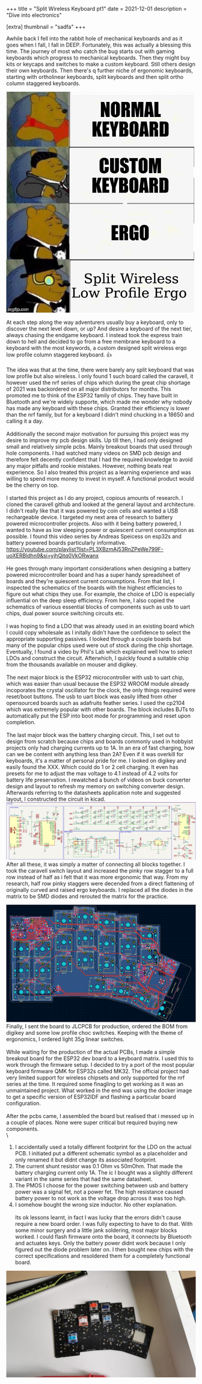 +++
title = "Split Wireless Keyboard pt1"
date = 2021-12-01
description = "Dive into electronics"

[extra]
thumbnail = "sadfa"
+++

Awhile back I fell into the rabbit hole of mechanical keyboards and as it goes when I fall, I fall in DEEP. Fortunately, this was actually a blessing this time. The journey of most who catch the bug starts out with gaming keyboards which progress to mechanical keyboards. Then they might buy kits or keycaps and switches to make a custom keyboard. Still others design their own keyboards. Then there's q further niche of ergonomic keyboards, starting with ortholinear keyboards, split keyboards and then split ortho column staggered keyboards. 

![keyboard meme](/images/keyboard_meme.jpg)

At each step along the way adventurers usually buy a keyboard, only to discover the next level down, or up? And desire a keyboard of the next tier, always chasing the endgame keyboard. I instead took the express train down to hell and decided to go from a free membrane keyboard to a keyboard with the most keywords, a custom designed split wireless ergo low profile column staggered keyboard. 👍
\
\
The idea was that at the time, there were barely any split keyboard that was low profile but also wireless. I only found 1 such board called the caravell, it however used the nrf series of chips which during the great chip shortage of 2021 was backordered on all major distributors for months. This promoted me to think of the ESP32 family of chips. They have built in Bluetooth and we're widely supporte, which made me wonder why nobody has made any keyboard with these chips. Granted their efficiency is lower than the nrf family, but for a keyboard I didn't mind chucking in a 18650 and calling it a day.
\
\
Additionally the second major motivation for pursuing this project was my desire to improve my pcb design skills. Up till then, I had only designed small and relatively simple pcbs. Mainly breakout boards that used through hole components. I had watched many videos on SMD pcb design and therefore felt decently confident that I had the required knowledge to avoid any major pitfalls and rookie mistakes. However, nothing beats real experience. So I also treated this project as a learning experience and was willing to spend more money to invest in myself. A functional product would be the cherry on top. 
\
\
I started this project as I do any project, copious amounts of research. I cloned the caravell github and looked at the general layout and architecture. I didn't really like that it was powered by coin cells and wanted a USB rechargeable device. I targeted my next area of research to battery powered microcontroller projects. Also with it being battery powered, I wanted to have as low sleeping power or quiescent current consumption as possible. I found this video series by Andreas Speicess on esp32s and battery powered boards particularly informative. 
https://youtube.com/playlist?list=PL3XBzmAj53RnZPeWe799F-uoXERBldhn9&si=yjhQitq0VkORwanx
\
\
He goes through many important considerations when designing a battery powered microcontroller board and has a super handy spreadsheet of boards and they're quiescent current consumptions. From that list, I inspected the schematics of the boards with the highest efficiencies to figure out what chips they use. For example, the choice of LDO is especially influential on the deep sleep efficiency.  From here, I also copied the schematics of various essential blocks of components such as usb to uart chips, dual power source switching circuits etc. 
\
\
I was hoping to find a LDO that was already used in an existing board which I could copy wholesale as I initally didn't have the confidence to select the appropriate supporting passives. I looked through a couple boards but many of the popular chips used were out of stock during the chip shortage. Eventually, I found a video by Phil's Lab which explained well how to select LDOs and construct the circuit. Afterwhich, I quickly found a suitable chip from the thousands available on mouser and digikey. 
\
\
The next major block is the ESP32 microcontroller with usb to uart chip, which was easier than usual because the ESP32 WROOM module already incoporates the crystal oscillator for the clock, the only things required were reset/boot buttons. The usb to uart block was easily lifted from other opensourced boards such as adafruits feather series. I used the cp2104 which was extremely popular with other boards. The block includes BJTs to automatically put the ESP into boot mode for programming and reset upon completion. 
\
\
The last major block was the battery charging circuit. This, I set out to design from scratch because chips and boards commonly used in hobbyist projects only had charging currents up to 1A. In an era of fast charging, how can we be content with anything less than 2A? Even if it was overkill for keyboards, it's a matter of personal pride for me. I looked on digikey and easily found the XXX. Which could do 1 or 2 cell charging. It even has presets for me to adjust the max voltage to 4.1 instead of 4.2 volts for battery life preservation. I rewatched a bunch of videos on buck converter design and layout to refresh my memory on switching converter design. Afterwards referring to the datasheets application note and suggested layout, I constructed the circuit in kicad. 
![schematic](/images/lowravell_schematic.png)
After all these, it was simply a matter of connecting all blocks together. I took the caravell switch layout and increased the pinky row stagger to a full row instead of half as i felt that it was more ergonomic that way. From my research, half row pinky staggers were decended from a direct flattening of originally curved and raised ergo keyboards. I replaced all the diodes in the matrix to be SMD diodes and rerouted the matrix for the practice. 

![layout](/images/lowravell_layout.png)
Finally, I sent the board to JLCPCB for production, ordered the BOM from digikey and some low profile choc switches. Keeping with the theme of ergonomics, I ordered light 35g linear switches. 
\
\
While waiting for the production of the actual PCBs, I made a simple breakout board for the ESP32 dev board to a keyboard matrix. I used this to work through the firmware setup. I decided to try a port of the most popular keyboard firmware QMK for ESP32s called MK32. The official project had very limited support for wireless chipsets and only supported for the nrf series at the time. It required some finagling to get working as it was an unmaintained project. What worked in the end was using the docker image to get a specific version of ESP32IDF and flashing a particular board configuration. 
\
\
After the pcbs came, I assembled the board but realised that i messed up in a couple of places. None were super critical but required buying new components. 
\
\
1) I accidentally used a totally different footprint for the LDO on the actual PCB. I initiated put a different schematic symbol as a placeholder and only renamed it but didnt change its associated footprint. 
2) The current shunt resistor was 0.1 Ohm vs 50mOhm. That made the battery charging current only 1A. The ic I bought was a slightly different variant in the same series that had the same datasheet. 
3) The PMOS I choose for the power switching between usb and battery power was a signal fet, not a power fet. The high resistance caused battery power to not work as the voltage drop across it was too high. 
4) I somehow bought the wrong size inductor. No other explanation. 
\
\
Its ok lessons learnt, in fact I was lucky that the errors didn't cause require a new board order. I was fully expecting to have to do that. With some minor surgery and a little jank soldering, most major blocks worked. I could flash firmware onto the board, it connects by Bluetooth and actuates keys. Only the battery power didnt work because I only figured out the diode problem later on. I then bought new chips with the correct specifications and resoldered them for a completely functional board.

![functional keyboard](/images/lowravell.jpg)